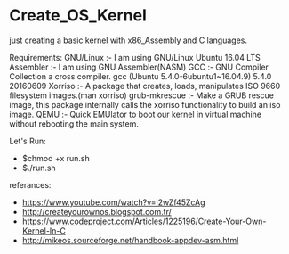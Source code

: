# Create_OS_Kernel
just creating a basic kernel with x86_Assembly and C languages.


Requirements:
GNU/Linux :-  I am using GNU/Linux Ubuntu 16.04 LTS
Assembler :-  I am using GNU Assembler(NASM)
GCC :-  GNU Compiler Collection a cross compiler. gcc (Ubuntu 5.4.0-6ubuntu1~16.04.9) 5.4.0 20160609
Xorriso :-  A package that creates, loads, manipulates ISO 9660 filesystem images.(man xorriso)
grub-mkrescue :-  Make a GRUB rescue image, this package internally calls the xorriso functionality to build an iso image.
QEMU :-  Quick EMUlator to boot our kernel in virtual machine without rebooting the main system.

Let's Run:
- $chmod +x run.sh
- $./run.sh



referances:
- https://www.youtube.com/watch?v=l2wZf45ZcAg
- http://createyourownos.blogspot.com.tr/
- https://www.codeproject.com/Articles/1225196/Create-Your-Own-Kernel-In-C
- http://mikeos.sourceforge.net/handbook-appdev-asm.html
